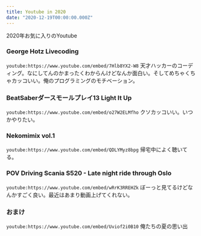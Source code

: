 ```yaml
---
title: Youtube in 2020
date: "2020-12-19T00:00:00.000Z"
---
```


2020年お気に入りのYoutube

### George Hotz Livecoding
`youtube:https://www.youtube.com/embed/7Hlb8YX2-W8`
天才ハッカーのコーディング。なにしてんのかまったくわからんけどなんか面白い。そしてめちゃくちゃカッコいい。俺のプログラミングのモチベーション。

### BeatSaberダースモールプレイ13 Light It Up
`youtube:https://www.youtube.com/embed/o27W2ELMfho`
クソカッコいい。いつかやりたい。

### Nekomimix vol.1
`youtube:https://www.youtube.com/embed/QDLYMyz8bpg`
帰宅中によく聴いてる。

### POV Driving Scania S520 - Late night ride through Oslo
`youtube:https://www.youtube.com/embed/wRrK3RREHZk`
ぼーっと見てるけどなんかすごく良い。最近はあまり動画上げてくれない。

### おまけ
`youtube:https://www.youtube.com/embed/Uviof2i0B10`
俺たちの夏の思い出
